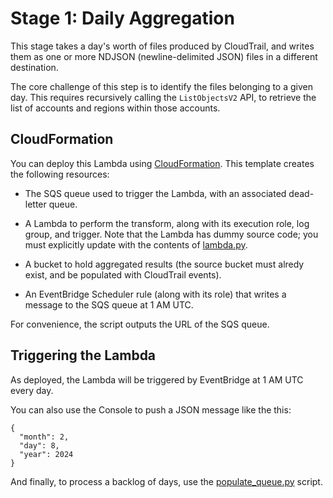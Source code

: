 # Stage 1: Daily Aggregation

This stage takes a day's worth of files produced by CloudTrail, and writes them as
one or more NDJSON (newline-delimited JSON) files in a different destination.

The core challenge of this step is to identify the files belonging to a given day.
This requires recursively calling the `ListObjectsV2` API, to retrieve the list of
accounts and regions within those accounts.


## CloudFormation

You can deploy this Lambda using [CloudFormation](cloudformation.yml). This template
creates the following resources:

* The SQS queue used to trigger the Lambda, with an associated dead-letter queue.

* A Lambda to perform the transform, along with its execution role, log group, and
  trigger. Note that the Lambda has dummy source code; you must explicitly update
  with the contents of [lambda.py](lambda.py).

* A bucket to hold aggregated results (the source bucket must alredy exist, and be
  populated with CloudTrail events).

* An EventBridge Scheduler rule (along with its role) that writes a message to the
  SQS queue at 1 AM UTC.

For convenience, the script outputs the URL of the SQS queue.


## Triggering the Lambda

As deployed, the Lambda will be triggered by EventBridge at 1 AM UTC every day.

You can also use the Console to push a JSON message like the this:

```
{
  "month": 2,
  "day": 8,
  "year": 2024
}
```

And finally, to process a backlog of days, use the [populate_queue.py](populate_queue.py) script.
